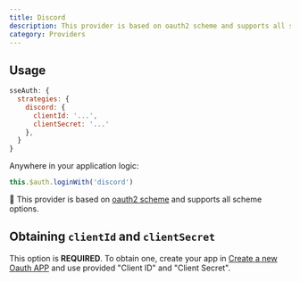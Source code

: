 ```yaml
---
title: Discord
description: This provider is based on oauth2 scheme and supports all scheme options
category: Providers
---
```


## Usage

```js
sseAuth: {
  strategies: {
    discord: {
      clientId: '...',
      clientSecret: '...'
    },
  }
}
```

Anywhere in your application logic:

```js
this.$auth.loginWith('discord')
```

💁 This provider is based on [oauth2 scheme](/auth/schemes/oauth2) and supports all scheme options.

## Obtaining `clientId` and `clientSecret`

This option is **REQUIRED**. To obtain one, create your app in [Create a new Oauth APP](https://discord.com/developers/applications) and use provided "Client ID" and "Client Secret".